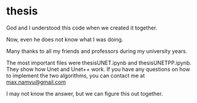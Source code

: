 # thesis


God and I understood this code when we created it together.

Now, even he does not know what I was doing.

Many thanks to all my friends and professors during my university years.


The most important files were thesisUNET.ipynb and thesisUNETPP.ipynb. They show how Unet and Unet++ work. If you have any questions on how to implement the two algorithms, you can contact me at max.namvu@gmail.com 

I may not know the answer, but we can figure this out together.
